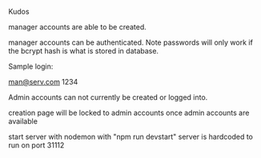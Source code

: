 Kudos

manager accounts are able to be created. 

manager accounts can be authenticated. Note passwords will only work if the bcrypt hash is what is stored in database.

Sample login:

man@serv.com
1234

Admin accounts can not currently be created or logged into.

creation page will be locked to admin accounts once admin accounts are available


start server with nodemon with "npm run devstart"
server is hardcoded to run on port 31112
